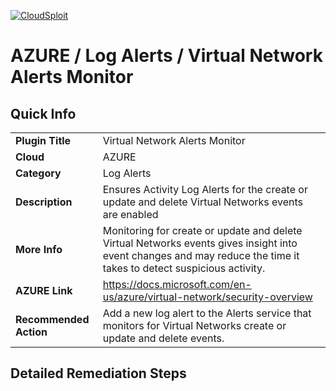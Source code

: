[![CloudSploit](https://cloudsploit.com/img/logo-new-big-text-100.png "CloudSploit")](https://cloudsploit.com)

# AZURE / Log Alerts / Virtual Network Alerts Monitor

## Quick Info

| | |
|-|-|
| **Plugin Title** | Virtual Network Alerts Monitor |
| **Cloud** | AZURE |
| **Category** | Log Alerts |
| **Description** | Ensures Activity Log Alerts for the create or update and delete Virtual Networks events are enabled |
| **More Info** | Monitoring for create or update and delete Virtual Networks events gives insight into event changes and may reduce the time it takes to detect suspicious activity. |
| **AZURE Link** | https://docs.microsoft.com/en-us/azure/virtual-network/security-overview |
| **Recommended Action** | Add a new log alert to the Alerts service that monitors for Virtual Networks create or update and delete events. |

## Detailed Remediation Steps

